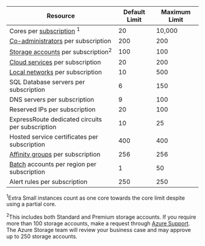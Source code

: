 Resource|Default Limit|Maximum Limit
---|---|---
Cores per [subscription](/documentation/articles/billing-buy-sign-up-azure-subscription/) <sup>1</sup>|20|10,000
[Co-administrators](/documentation/articles/billing-add-change-azure-subscription-administrator/) per subscription|200|200
[Storage accounts](/documentation/articles/storage-create-storage-account/) per subscription<sup>2</sup>|100|100
[Cloud services](/documentation/articles/cloud-services-choose-me/) per subscription|20|200
[Local networks](http://msdn.microsoft.com/zh-cn/library/jj157100.aspx) per subscription|10|500
SQL Database servers per subscription|6|150
DNS servers per subscription|9|100
Reserved IPs per subscription|20|100
ExpressRoute dedicated circuits per subscription|10|25
Hosted service certificates per subscription|400|400
[Affinity groups](/documentation/articles/virtual-networks-migrate-to-regional-vnet/) per subscription|256|256
[Batch](/services/batch/) accounts per region per subscription|1|50
Alert rules per subscription|250|250

<sup>1</sup>Extra Small instances count as one core towards the core limit despite using a partial core.

<sup>2</sup>This includes both Standard and Premium storage accounts. If you require more than 100 storage accounts, make a request through [Azure Support](https://azure.microsoft.com/support/faq/). The Azure Storage team will review your business case and may approve up to 250 storage accounts. 
